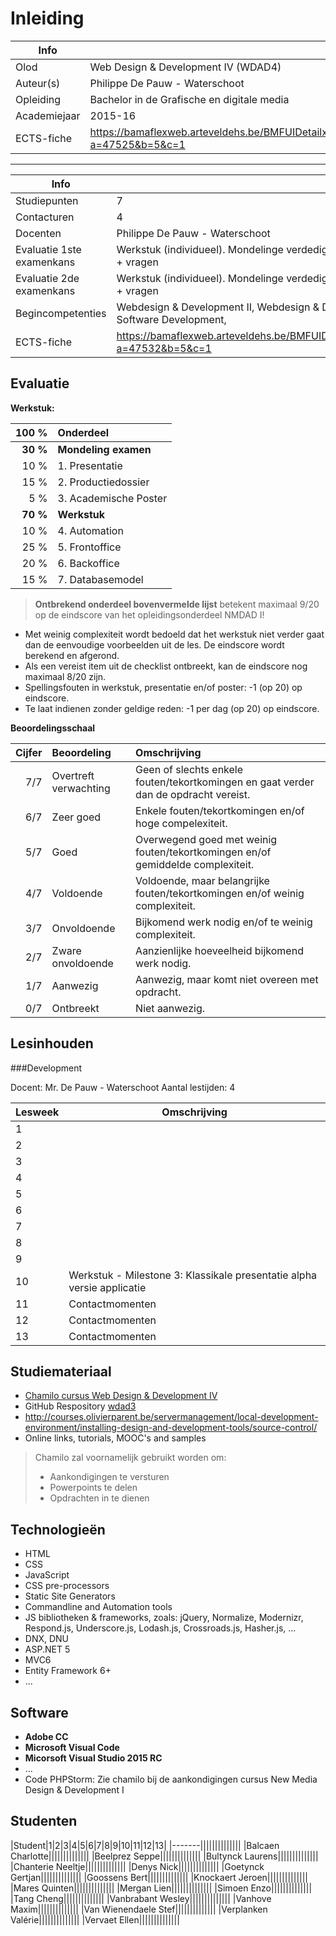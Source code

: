 ﻿Inleiding
=======================================

|Info|  |
|----|---|
|Olod|Web Design & Development IV (WDAD4)|
|Auteur(s)|Philippe De Pauw - Waterschoot|
|Opleiding|Bachelor in de Grafische en digitale media|
|Academiejaar|2015-16|
|ECTS-fiche|https://bamaflexweb.arteveldehs.be/BMFUIDetailxOLOD.aspx?a=47525&b=5&c=1|

***

|Info|  |
|----|---|
|Studiepunten|7|
|Contacturen|4|
|Docenten|Philippe De Pauw - Waterschoot|
|Evaluatie 1ste examenkans|Werkstuk (individueel). Mondelinge verdediging van werkstuk + vragen|
|Evaluatie 2de examenkans|Werkstuk (individueel). Mondelinge verdediging van werkstuk + vragen|
|Begincompetenties|Webdesign & Development II, Webdesign & Development III, Software Development, |
|ECTS-fiche|https://bamaflexweb.arteveldehs.be/BMFUIDetailxOLOD.aspx?a=47532&b=5&c=1|

Evaluatie
--------

**Werkstuk:**

|  100 %    | Onderdeel                              |
|----------:|:---------------------------------------|
| **30 %**  | **Mondeling examen**                   |
|   10 %    |   1. Presentatie                       |
|   15 %    |   2. Productiedossier                  |
|    5 %    |   3. Academische Poster                |
| **70 %**  | **Werkstuk**                           |
|   10 %    |   4. Automation                        |
|   25 %    |   5. Frontoffice                       |
|   20 %    |   6. Backoffice                        |
|   15 %    |   7. Databasemodel                     |

> **Ontbrekend onderdeel bovenvermelde lijst** betekent maximaal 9/20 op de eindscore van het opleidingsonderdeel NMDAD I!
- Met weinig complexiteit wordt bedoeld dat het werkstuk niet verder gaat dan de eenvoudige voorbeelden uit de les. De eindscore wordt berekend en afgerond.
- Als een vereist item uit de checklist ontbreekt, kan de eindscore nog maximaal 8/20 zijn.
- Spellingsfouten in werkstuk, presentatie en/of poster: -1 (op 20) op eindscore.
- Te laat indienen zonder geldige reden: -1 per dag (op 20) op eindscore.


**Beoordelingsschaal**

| Cijfer | Beoordeling           | Omschrijving                                                                         |
|-------:|:----------------------|:-------------------------------------------------------------------------------------|
|    7/7 | Overtreft verwachting | Geen of slechts enkele fouten/tekortkomingen en gaat verder dan de opdracht vereist. |
|    6/7 | Zeer goed             | Enkele fouten/tekortkomingen en/of hoge compelexiteit.                               |
|    5/7 | Goed                  | Overwegend goed met weinig fouten/tekortkomingen en/of gemiddelde complexiteit.      |
|    4/7 | Voldoende             | Voldoende, maar belangrijke fouten/tekortkomingen en/of weinig complexiteit.         |
|    3/7 | Onvoldoende           | Bijkomend werk nodig en/of te weinig complexiteit.                                   |
|    2/7 | Zware onvoldoende     | Aanzienlijke hoeveelheid bijkomend werk nodig.                                       |
|    1/7 | Aanwezig              | Aanwezig, maar komt niet overeen met opdracht.                                       |
|    0/7 | Ontbreekt             | Niet aanwezig.                                                                       |

Lesinhouden
-----------

###Development

Docent: Mr. De Pauw - Waterschoot
Aantal lestijden: 4

|Lesweek|Omschrijving|
|-------|------------|
|1||
|2||
|3||
|4||
|5||
|6||
|7||
|8||
|9||
|10|Werkstuk - Milestone 3: Klassikale presentatie alpha versie applicatie|
|11|Contactmomenten|
|12|Contactmomenten|
|13|Contactmomenten|

Studiemateriaal
-----------------

- [Chamilo cursus Web Design & Development IV](http://chamilo.arteveldehs.be/index.php?application=weblcms&go=course_viewer&course=7683)
- GitHub Respository [wdad3](https://github.com/gdm-201516-prodev3/wdad3)
- <http://courses.olivierparent.be/servermanagement/local-development-environment/installing-design-and-development-tools/source-control/>
- Online links, tutorials, MOOC's and samples

> Chamilo zal voornamelijk gebruikt worden om:
> 
> * Aankondigingen te versturen
> * Powerpoints te delen
> * Opdrachten in te dienen

Technologieën
---------------

- HTML
- CSS 
- JavaScript
- CSS pre-processors
- Static Site Generators
- Commandline and Automation tools
- JS bibliotheken & frameworks, zoals: jQuery, Normalize, Modernizr, Respond.js, Underscore.js, Lodash.js, Crossroads.js, Hasher.js, ...
- DNX, DNU
- ASP.NET 5
- MVC6
- Entity Framework 6+
- ...

Software
----------

- **Adobe CC**
- **Microsoft Visual Code**
- **Micorsoft Visual Studio 2015 RC**
- ...
- Code PHPStorm: Zie chamilo bij de aankondigingen cursus New Media Design & Development I

Studenten
---------

|Student|1|2|3|4|5|6|7|8|9|10|11|12|13|
|-------||||||||||||||
|Balcaen Charlotte||||||||||||||
|Beelprez Seppe||||||||||||||
|Bultynck Laurens||||||||||||||
|Chanterie Neeltje||||||||||||||
|Denys Nick||||||||||||||
|Goetynck Gertjan||||||||||||||
|Goossens Bert||||||||||||||
|Knockaert Jeroen||||||||||||||
|Mares Quinten||||||||||||||
|Mergan Lien||||||||||||||
|Simoen Enzo||||||||||||||
|Tang Cheng||||||||||||||
|Vanbrabant Wesley||||||||||||||
|Vanhove Maxim||||||||||||||
|Van Wienendaele Stef||||||||||||||
|Verplanken Valérie||||||||||||||
|Vervaet Ellen||||||||||||||